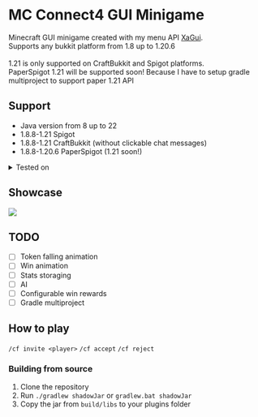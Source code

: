 # MC Connect4 GUI Minigame

Minecraft GUI minigame created with my menu API [XaGui](https://xagui.xap3y.eu/docs/). \
Supports any bukkit platform from 1.8 up to 1.20.6 \
 \
1.21 is only supported on CraftBukkit and Spigot platforms. \
PaperSpigot 1.21 will be supported soon! Because I have to setup gradle multiproject to support paper 1.21 API

## Support
- Java version from 8 up to 22
- 1.8.8-1.21 Spigot
- 1.8.8-1.21 CraftBukkit (without clickable chat messages)
- 1.8.8-1.20.6 PaperSpigot (1.21 soon!)

<details>
<summary>Tested on</summary>

- 1.8.8 Spigot, CraftBukkit, PaperSpigot (java 8)
- 1.21 Spigot, CraftBukkit (java 21, 22)
- 1.20.6 PaperSpigot (java 17)
- 1.16.5 PaperSpigot (java 11)
- 1.12.2 PaperSpigot (java 11)
- 1.13.2 PaperSpigot (java 11)
</details>

## Showcase 

<img src="https://xap3y.eu/static/con4.png">

## TODO
- [ ] Token falling animation
- [ ] Win animation
- [ ] Stats storaging
- [ ] AI
- [ ] Configurable win rewards
- [ ] Gradle multiproject

## How to play

`/cf invite <player>`
`/cf accept`
`/cf reject`

### Building from source
1. Clone the repository
2. Run `./gradlew shadowJar` or `gradlew.bat shadowJar`
3. Copy the jar from `build/libs` to your plugins folder
